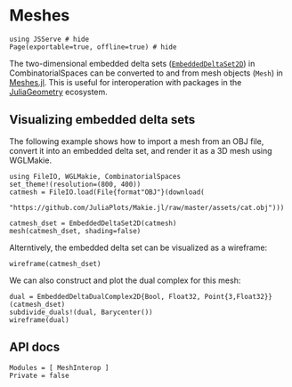 # Meshes

```@example cat
using JSServe # hide
Page(exportable=true, offline=true) # hide
```

The two-dimensional embedded delta sets ([`EmbeddedDeltaSet2D`](@ref)) in
CombinatorialSpaces can be converted to and from mesh objects (`Mesh`) in
[Meshes.jl](https://github.com/JuliaGeometry/Meshes.jl). This is useful for
interoperation with packages in the
[JuliaGeometry](https://github.com/JuliaGeometry) ecosystem.

## Visualizing embedded delta sets

The following example shows how to import a mesh from an OBJ file, convert it
into an embedded delta set, and render it as a 3D mesh using WGLMakie.

```@example cat
using FileIO, WGLMakie, CombinatorialSpaces
set_theme!(resolution=(800, 400))
catmesh = FileIO.load(File{format"OBJ"}(download(
  "https://github.com/JuliaPlots/Makie.jl/raw/master/assets/cat.obj")))

catmesh_dset = EmbeddedDeltaSet2D(catmesh)
mesh(catmesh_dset, shading=false)
```

Alterntively, the embedded delta set can be visualized as a wireframe:

```@example cat
wireframe(catmesh_dset)
```

We can also construct and plot the dual complex for this mesh:

```@example cat
dual = EmbeddedDeltaDualComplex2D{Bool, Float32, Point{3,Float32}}(catmesh_dset)
subdivide_duals!(dual, Barycenter())
wireframe(dual)
```

## API docs

```@autodocs
Modules = [ MeshInterop ]
Private = false
```
